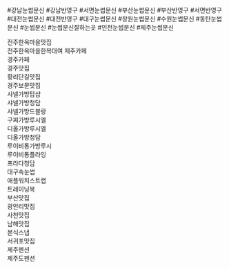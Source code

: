 #강남눈썹문신 #강남반영구 #서면눈썹문신 #부산눈썹문신 #부산반영구 #서면반영구 #대전눈썹문신 #대전반영구 #대구눈썹문신 #창원눈썹문신 #수원눈썹문신 #동탄눈썹문신 #눈썹문신 #눈썹문신잘하는곳 #인천눈썹문신 #제주눈썹문신


전주한옥마을맛집   
전주한옥마을한복대여
제주카페      
경주카페         
경주맛집         
황리단길맛집      
경주보문맛집   
샤넬가방탑샵      
샤넬가방청담      
샤넬가방드블랑      
구찌가방루시엘   
디올가방루시엘   
디올가방청담   
루이비통가방루시   
루이비통플라잉   
프라다청담   
대구속눈썹   
애플워치스트랩   
트레이닝복   
부산맛집        
광안리맛집   
사천맛집      
남해맛집      
본식스냅         
서귀포맛집   
제주펜션      
제주도펜션   
